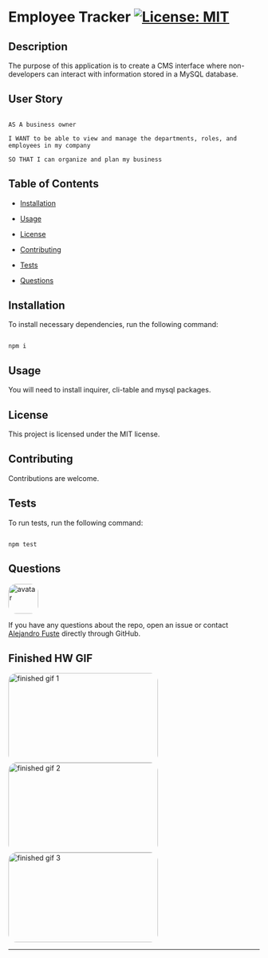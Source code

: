 
# Employee Tracker [![License: MIT](https://img.shields.io/badge/License-MIT-blue.svg)](https://opensource.org/licenses/MIT)


## Description 

The purpose of this application is to create a CMS interface where non-developers can interact with information stored in a MySQL database. 

## User Story

```

AS A business owner

I WANT to be able to view and manage the departments, roles, and employees in my company

SO THAT I can organize and plan my business

```

## Table of Contents

* [Installation](#installation)

* [Usage](#usage)

* [License](#license)

* [Contributing](#contributing)

* [Tests](#tests)

* [Questions](#questions)

## Installation

To install necessary dependencies, run the following command:

```

npm i

```

## Usage

You will need to install inquirer, cli-table and mysql packages. 

## License

This project is licensed under the MIT license.

## Contributing

Contributions are welcome. 

## Tests 

To run tests, run the following command:

```

npm test

```

## Questions

<img src="https://avatars2.githubusercontent.com/u/48495840?v=4" alt="avatar" style="border-radius: 16px" width="60"/>

If you have any questions about the repo, open an issue or contact [Alejandro Fuste](https://github.com/ZepCap) directly through GitHub.

## Finished HW GIF

<img src="./assets/empTrack1.gif" alt="finished gif 1" style="border-radius: 16px" width="300" height="180"/>

<img src="./assets/empTrack2.gif" alt="finished gif 2" style="border-radius: 16px" width="300" height="180"/>

<img src="./assets/empTrack3.gif" alt="finished gif 3" style="border-radius: 16px" width="300" height="180"/>


- - - 


